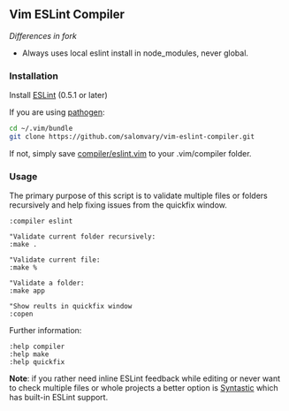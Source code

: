 ## Vim ESLint Compiler

_Differences in fork_

* Always uses local eslint install in node_modules, never global.

### Installation

Install [ESLint](http://eslint.org/) (0.5.1 or later)

If you are using [pathogen](https://github.com/tpope/vim-pathogen):

```sh
cd ~/.vim/bundle
git clone https://github.com/salomvary/vim-eslint-compiler.git
```

If not, simply save [compiler/eslint.vim](compiler/eslint.vim) to your
.vim/compiler folder.

### Usage

The primary purpose of this script is to validate multiple files or folders
recursively and help fixing issues from the quickfix window.

```vim
:compiler eslint

"Validate current folder recursively:
:make .

"Validate current file:
:make %

"Validate a folder:
:make app

"Show reults in quickfix window
:copen
```

Further information:

```vim
:help compiler
:help make
:help quickfix
```

**Note**: if you rather need inline ESLint feedback while editing or never
want to check multiple files or whole projects a better option is
[Syntastic](https://github.com/scrooloose/syntastic) which has built-in ESLint
support.
